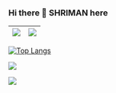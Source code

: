 ### Hi there 👋 SHRIMAN here

|![](https://github-readme-stats.vercel.app/api?username=shrimanm&show_icons=true&theme=radical)|![](https://github-readme-stats.vercel.app/api/top-langs/?username=shrimanm&layout=compact&theme=tokyonight)|
|-|-|

[![Top Langs](https://github-readme-stats.vercel.app/api/top-langs/?username=shrimanm&layout=compact)](https://github.com/anuraghazra/github-readme-stats)

![](https://activity-graph.herokuapp.com/graph?username=madhuprakash19&theme=redical)

![](https://komarev.com/ghpvc/?username=shrimanm)
